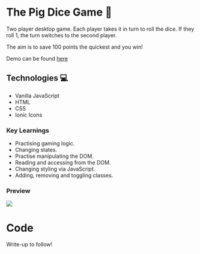 # The Pig Dice Game 🚀

Two player desktop game. Each player takes it in turn to roll the dice. If they roll 1, the turn switches to the second player.

The aim is to save 100 points the quickest and you win!

Demo can be found <a href="https://soniacweb.github.io/dicegame/">here</a>

## Technologies :computer:
- Vanilla JavaScript
- HTML
- CSS
- Ionic Icons

###  Key Learnings
- Practising gaming logic.
- Changing states.
- Practise manipulating the DOM.
- Reading and accessing from the DOM.
- Changing styling via JavaScript.
- Adding, removing and toggling classes.

### Preview 

<img src='https://media.giphy.com/media/fNZzofKCPwoUszCjkB/giphy.gif'></img>
<!-- <img src='https://i.imgur.com/XGFw9nA.png' width='490px'/> -->


# Code </img>

Write-up to follow!


